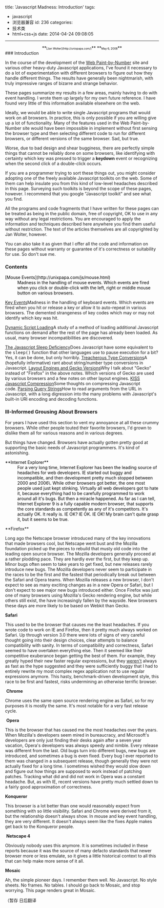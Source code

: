 title: 'Javascript Madness: Introduction'
tags:
  - javascript
  - 浏览器兼容
id: 236
categories:
  - 技术类
  - html+css+js
date: 2014-04-24 09:08:05
---

<center style="color: #000000;"><center style="color: #000000;">**<span style="font-size: xx-small;">[Jan Wolter](http://unixpapa.com/)</span>**
**<span style="font-size: xx-small;">May 6, 2008</span>**</center></center>
<!-- more -->
### Introduction

In the course of the development of the [Web Paint-by-Number](http://webpbn.com/) site and various other heavy-duty Javascript applications, I've found it necessary to do a lot of experimentation with different browsers to figure out how they handle different things. The results have generally been nightmarish, with truly impressive ranges of bizarre and strange behavior.

These pages summarize my results in a few areas, mainly having to do with event handling. I wrote them up largely for my own future reference. I have found very little of this information available elsewhere on the web.

Ideally, we would be able to write single Javascript programs that would work on all browsers. In practice, this is only possible if you are willing give up a lot of functionality. Many of the features used in the Web Paint-by-Number site would have been impossible in implement without first sensing the browser type and then selecting different code to run for different browsers, or different versions of the same browser. Sad, but true.

Worse, due to bad design and shear bugginess, there are perfectly simple things that cannot be reliably done on some browsers, like identifying with certainty which key was pressed to trigger a **keydown** event or recognizing when the second click of a double-click occurs.

If you are a programmer trying to sort these things out, you might consider adopting one of the freely available Javascript toolkits on the web. Some of them can help insulate you from this kind of low-level headaches described in this page. Surveying such toolkits is beyond the scope of these pages, however. I recommend that you google "Javascript toolkit" and see what you find.

All the programs and code fragments that I have written for these pages can be treated as being in the public domain, free of copyright, OK to use in any way without any legal restrictions. You are encouraged to apply the information and techniques described here anywhere you find them useful without restriction. The text of the articles themselves are all copyrighted by Jan Wolter, however.

You can also take it as given that I offer all the code and information on these pages without warranty or guarantee of it's correctness or suitability for use. So don't sue me.

### Contents

<dl style="color: #000000;"><dt>[Mouse Events](http://unixpapa.com/js/mouse.html)</dt><dd>Madness in the handling of mouse events. Which events are fired when you click or double-click with the left, right or middle mouse button on various browsers. </dd></dl>

[Key Events](http://unixpapa.com/js/key.html)Madness in the handling of keyboard events. Which events are fired when you hit or release a key or allow it to auto-repeat in various browsers. The demented strangeness of key codes which may or may not identify which key was hit.

[Dynamic Script Loading](http://unixpapa.com/js/dyna.html)A study of a method of loading additional Javascript functions on demand after the rest of the page has already been loaded. As usual, many browser incompatibilities are discovered.

[The Javascript Sleep Deficiency](http://unixpapa.com/js/sleep.html)Does Javascript have some equivalent to the <tt>sleep()</tt> function that other languages use to pause execution for a bit? Yes, it can be done, but only horribly. [Treacherous Type Conversions](http://unixpapa.com/js/convert.html)A (hopefully informative) rant about string/number type conversions in Javascript. [Layout Engines and Gecko Versions](http://unixpapa.com/js/gecko.html)Why I talk about "Gecko" instead of "Firefox" in the above notes. Which versions of Gecko are used by various browsers and a few notes on other layout engines. [KISS Javascript Compression](http://unixpapa.com/js/compress.html)Some thoughts on compressing Javascript code. [Parsing Query Strings](http://unixpapa.com/js/querystring.html)How to read arguments from the URL in Javascript, with a long digression into the many problems with Javascript's built-in URI encoding and decoding functions.

### Ill-Informed Grousing About Browsers

For years I have used this section to vent my annoyance at all these crummy browsers. While other people touted their favorite browsers, I'd grown to dislike them all for various reasons and in various degrees.

But things have changed. Browsers have actually gotten pretty good at supporting the basic needs of Javascript programmers. It's kind of astonishing.

<dl style="color: #000000;"><dt>**Internet Explorer**</dt><dd>For a very long time, Internet Explorer has been the leading source of headaches for web developers. IE started out buggy and incompatible, and then development pretty much stopped between 2000 and 2006\. While other browsers got better, the one most people used just kept stinking. Virtually all web developers got to hate it, because everything had to be carefully programmed to work around all it's bugs. But then a miracle happened. As far as I can tell, Internet Explorer 9 is a fully capable modern browser, that supports the core standards as competently as any of it's competitors. It's actually OK. It really is. IE OK? IE OK. IE OK! My brain can't quite grasp it, but it seems to be true. </dd></dl>**Firefox**

Long ago the Netscape browser introduced many of the key innovations that made browsers cool, but Netscape went bust and the Mozilla foundation picked up the pieces to rebuild that musty old code into the leading open source browser. The Mozilla developers generally proceed at a rather plodding pace. They are hardly ever the first, but they keep up. Minor bugs often seem to take years to get fixed, but new releases rarely introduce new bugs. The Mozilla developers never seem to participate in the races to be the first and the fastest that periodically break out between the Safari and Opera teams. When Mozilla releases a new browser, I don't expect to see as many exciting changes as in a new Opera or Safari, but I don't expect to see major new bugs introduced either. Once Firefox was just one of many browsers using Mozilla's Gecko rendering engine, but while others still exist, the have increasingly fallen by the wayside. New browsers these days are more likely to be based on Webkit than Gecko.

**Safari**

This used to be the browser that causes me the least headaches. If you wrote code to work on IE and Firefox, then it pretty much always worked on Safari. Up through version 3.0 there were lots of signs of very careful thought going into their design choices, clear attempts to balance compatibility with sanity. In terms of compatibility and correctness, Safari seemed to have overtaken everything else. Then it seemed like their competitive exuberance began getting the best of them. For example, they greatly hyped their new faster regular expressions, but they [weren't](http://blog.mozilla.com/dmandelin/2008/10/06/squirrelfishing-in-regexp-dnajs/) always as fast as the hype suggested and they were sufficiently buggy that I had to entirely rewrite my most complex regex application not to use regular expressions anymore. This hasty, benchmark-driven development style, this race to be first and fastest, risks undermining an otherwise terrific browser.

 **Chrome**

Chrome uses the same open source rendering engine as Safari, so for my purposes it is mostly the same. It's most notable for a very fast release cycle.

 **Opera**

This is the browser that has caused me the most headaches over the years. When Mozilla's developers seem mired in bureaucracy, and Microsoft's developers are only just finding their desks again after a seven year vacation, Opera's developers was always speedy and nimble. Every release was different from the last. Old bugs turn into different bugs, new bugs are introduced, and sometimes a bug is even fixed. Every bug I ever reported to them was changed in a subsequent release, though generally they were not actually fixed for a long time. I sometimes wished they would slow down and figure out how things are supposed to work instead of patching patches. Tracking what did and did not work in Opera was a constant headache. But, as with IE, recent versions have pretty much settled down to a fairly good approximation of correctness.

**Konqueror**

This browser is a lot better than one would reasonably expect from something with so little visibility. Safari and Chrome were derived from it, but the relationship doesn't always show. In mouse and key event handling, they are very different. It doesn't always seem like the fixes Apple makes get back to the Konqueror people.

 **Netscape 4**

Obviously nobody uses this anymore. It is sometimes included in these reports because it was the source of many defacto standards that newer browser more or less emulate, so it gives a little historical context to all this that can help make more sense of it all.

**Mosaic**

Ah, the simple pioneer days. I remember them well. No Javascript. No style sheets. No frames. No tables. I should go back to Mosaic, and stop worrying. This page renders great in Mosaic.

（暂存 日后翻译